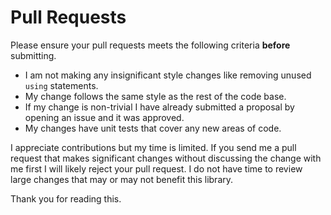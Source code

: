 # Pull Requests

Please ensure your pull requests meets the following criteria **before** submitting.

* I am not making any insignificant style changes like removing unused `using` statements.
* My change follows the same style as the rest of the code base.
* If my change is non-trivial I have already submitted a proposal by opening an issue and it was approved.
* My changes have unit tests that cover any new areas of code.

I appreciate contributions but my time is limited. If you send me a pull request that makes significant changes without discussing the change with me first I will likely reject your pull request. I do not have time to review large changes that may or may not benefit this library.

Thank you for reading this.
